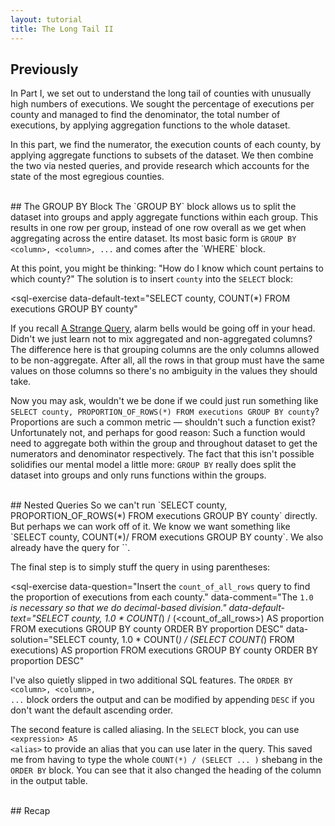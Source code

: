```yaml
---
layout: tutorial
title: The Long Tail II
---
```


<a name="previously"></a>
## Previously
In Part I, we set out to understand the long tail of counties with unusually high numbers of executions. We sought the percentage of executions per county and managed to find the denominator, the total number of executions, by applying aggregation functions to the whole dataset.

In this part, we find the numerator, the execution counts of each county, by applying aggregate functions to subsets of the dataset. We then combine the two via nested queries, and provide research which accounts for the state of the most egregious counties.

<br>
<a name="groupby"></a>
## The GROUP BY Block
The `GROUP BY` block allows us to split the dataset into groups and apply aggregate functions within each group. This results in one row per group, instead of one row overall as we get when aggregating across the entire dataset. Its most basic form is <code class="codeblock">GROUP BY &lt;column&gt;, &lt;column&gt;, ...</code> and comes after the `WHERE` block.

<sql-exercise
  data-question="This query pulls the execution counts for each county."
  data-comment="Isn't it much better than running 254 individual queries?!"
  data-default-text="SELECT COUNT(*)
FROM executions
GROUP BY county"></sql-exercise>

At this point, you might be thinking: "How do I know which count pertains to which county?" The solution is to insert `county` into the `SELECT` block:

<sql-exercise
  data-default-text="SELECT county, COUNT(*)
FROM executions
GROUP BY county"
  ></sql-exercise>

If you recall <a href='longtail.html#strange'>A Strange Query</a>, alarm bells would be going off in your head. Didn't we just learn not to mix aggregated and non-aggregated columns? The difference here is that grouping columns are the only columns allowed to be non-aggregate. After all, all the rows in that group must have the same values on those columns so there's no ambiguity in the values they should take.

<sql-quiz
  data-title="Mark the statements that are true."
  data-description=" The query <code>SELECT county, race, COUNT(*) FROM executions GROUP BY county, race</code>">
  <sql-quiz-option
    data-value="unique_combocc"
    data-statement="will return as many rows as there are unique combinations of counties and races in the dataset."
    data-correct="true"></sql-quiz-option>
  <sql-quiz-option
    data-statement="will return a group ('Bexar', 'Hispanic') even if no Hispanic inmates were executed in Bexar county."
    data-hint="The <code>GROUP BY</code> block finds all combinations <i>in the dataset</i> rather than all theoretically possible combinations."
    data-value="abstract_cartesian"></sql-quiz-option>
  <sql-quiz-option
    data-statement="will have a different value of county for every row it returns."
    data-hint="This would be true only if <code>county</code> were the only grouping column. Here, we can have many groups with the same county but different races."
    data-value="one_col_diff"></sql-quiz-option>
</sql-quiz>

Now you may ask, wouldn't we be done if we could just run something like `SELECT county, PROPORTION_OF_ROWS(*) FROM executions GROUP BY county`? Proportions are such a common metric &mdash; shouldn't such a function exist? Unfortunately not, and perhaps for good reason: Such a function would need to aggregate both within the group and throughout dataset to get the numerators and denominator respectively. The fact that this isn't possible solidifies our mental model a little more: `GROUP BY` really does split the dataset into groups and only runs functions within the groups.

<br>
<a name="nested"></a>
## Nested Queries
So we can't run `SELECT county, PROPORTION_OF_ROWS(*) FROM executions GROUP BY county` directly. But perhaps we can work off of it. We know we want something like `SELECT county, COUNT(*)/<count_of_all_rows> FROM executions GROUP BY county`. We also already have the query for `<count_of_all_rows>`.

The final step is to simply stuff the query in using parentheses:

<sql-exercise
  data-question="Insert the <code>count_of_all_rows</code> query to find the proportion of executions from each county."
  data-comment="The <code>1.0 *</code> is necessary so that we do decimal-based division."
  data-default-text="SELECT
    county,
    1.0 * COUNT(*) / (<count_of_all_rows>)
        AS proportion
FROM executions
GROUP BY county
ORDER BY proportion DESC"
  data-solution="SELECT
    county,
    1.0 * COUNT(*) / (SELECT COUNT(*) FROM executions)
        AS proportion
FROM executions
GROUP BY county
ORDER BY proportion DESC"
  ></sql-exercise>

I've also quietly slipped in two additional SQL features. The <code class="codeblock">ORDER BY &lt;column&gt;, &lt;column&gt;, ...</code> block orders the output and can be modified by appending `DESC` if you don't want the default ascending order.

The second feature is called aliasing. In the `SELECT` block, you can use <code class="codeblock">&lt;expression&gt; AS &lt;alias&gt;</code> to provide an alias that you can use later in the query. This saved me from having to type the whole `COUNT(*) / (SELECT ... )` shebang in the `ORDER BY` block. You can see that it also changed the heading of the column in the output table.

<sql-exercise
  data-question="Find the first and last_name of the the inmate with the longest last state    ment."
  data-comment="Aggregate functions aren't confined to the <code>SELECT</code> block. Here     you may have to use them in the <code>WHERE</code> block."
  data-default-text=""
  data-solution="SELECT first_name, last_name FROM executions WHERE LEN(last_statement) = M    AX(LEN(last_statement))"></sql-exercise>

<br>
<a name="recap"></a>
## Recap
